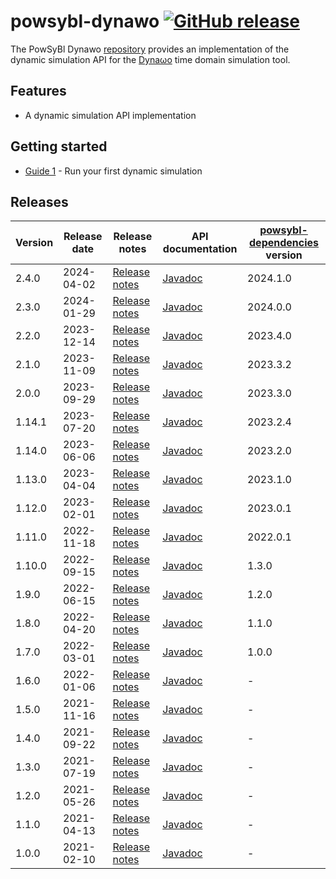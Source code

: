 # powsybl-dynawo [![GitHub release](https://img.shields.io/github/release/powsybl/powsybl-dynawo.svg?sort=semver)](https://github.com/powsybl/powsybl-dynawo/releases/)
The PowSyBl Dynawo [repository](https://github.com/powsybl/powsybl-dynawo) provides an implementation of the dynamic simulation API for the [Dyna&omega;o](https://dynawo.github.io/) time domain simulation tool.  

## Features

- A dynamic simulation API implementation

## Getting started

- [Guide 1]() - Run your first dynamic simulation

## Releases

| Version | Release date | Release notes                                                                   | API documentation                                                              | [powsybl-dependencies](https://github.com/powsybl/powsybl-dependencies) version |
|---------|--------------|---------------------------------------------------------------------------------|--------------------------------------------------------------------------------|---------------------------------------------------------------------------------|
| 2.4.0   | 2024-04-02   | [Release notes](https://github.com/powsybl/powsybl-dynawo/releases/tag/v2.4.0)  | [Javadoc](https://javadoc.io/doc/com.powsybl/powsybl-dynawo/2.4.0/index.html)  | 2024.1.0                                                                        |
| 2.3.0   | 2024-01-29   | [Release notes](https://github.com/powsybl/powsybl-dynawo/releases/tag/v2.3.0)  | [Javadoc](https://javadoc.io/doc/com.powsybl/powsybl-dynawo/2.3.0/index.html)  | 2024.0.0                                                                        |
| 2.2.0   | 2023-12-14   | [Release notes](https://github.com/powsybl/powsybl-dynawo/releases/tag/v2.2.0)  | [Javadoc](https://javadoc.io/doc/com.powsybl/powsybl-dynawo/2.2.0/index.html)  | 2023.4.0                                                                        |
| 2.1.0   | 2023-11-09   | [Release notes](https://github.com/powsybl/powsybl-dynawo/releases/tag/v2.1.0)  | [Javadoc](https://javadoc.io/doc/com.powsybl/powsybl-dynawo/2.1.0/index.html)  | 2023.3.2                                                                        |
| 2.0.0   | 2023-09-29   | [Release notes](https://github.com/powsybl/powsybl-dynawo/releases/tag/v2.0.0)  | [Javadoc](https://javadoc.io/doc/com.powsybl/powsybl-dynawo/2.0.0/index.html)  | 2023.3.0                                                                        |
| 1.14.1  | 2023-07-20   | [Release notes](https://github.com/powsybl/powsybl-dynawo/releases/tag/v1.14.1) | [Javadoc](https://javadoc.io/doc/com.powsybl/powsybl-dynawo/1.14.1/index.html) | 2023.2.4                                                                        |
| 1.14.0  | 2023-06-06   | [Release notes](https://github.com/powsybl/powsybl-dynawo/releases/tag/v1.14.0) | [Javadoc](https://javadoc.io/doc/com.powsybl/powsybl-dynawo/1.14.0/index.html) | 2023.2.0                                                                        |
| 1.13.0  | 2023-04-04   | [Release notes](https://github.com/powsybl/powsybl-dynawo/releases/tag/v1.13.0) | [Javadoc](https://javadoc.io/doc/com.powsybl/powsybl-dynawo/1.13.0/index.html) | 2023.1.0                                                                        |
| 1.12.0  | 2023-02-01   | [Release notes](https://github.com/powsybl/powsybl-dynawo/releases/tag/v1.12.0) | [Javadoc](https://javadoc.io/doc/com.powsybl/powsybl-dynawo/1.12.0/index.html) | 2023.0.1                                                                        |
| 1.11.0  | 2022-11-18   | [Release notes](https://github.com/powsybl/powsybl-dynawo/releases/tag/v1.11.0) | [Javadoc](https://javadoc.io/doc/com.powsybl/powsybl-dynawo/1.11.0/index.html) | 2022.0.1                                                                        |
| 1.10.0  | 2022-09-15   | [Release notes](https://github.com/powsybl/powsybl-dynawo/releases/tag/v1.10.0) | [Javadoc](https://javadoc.io/doc/com.powsybl/powsybl-dynawo/1.10.0/index.html) | 1.3.0                                                                           |
| 1.9.0   | 2022-06-15   | [Release notes](https://github.com/powsybl/powsybl-dynawo/releases/tag/v1.9.0)  | [Javadoc](https://javadoc.io/doc/com.powsybl/powsybl-dynawo/1.9.0/index.html)  | 1.2.0                                                                           |
| 1.8.0   | 2022-04-20   | [Release notes](https://github.com/powsybl/powsybl-dynawo/releases/tag/v1.8.0)  | [Javadoc](https://javadoc.io/doc/com.powsybl/powsybl-dynawo/1.8.0/index.html)  | 1.1.0                                                                           |
| 1.7.0   | 2022-03-01   | [Release notes](https://github.com/powsybl/powsybl-dynawo/releases/tag/v1.7.0)  | [Javadoc](https://javadoc.io/doc/com.powsybl/powsybl-dynawo/1.7.0/index.html)  | 1.0.0                                                                           |
| 1.6.0   | 2022-01-06   | [Release notes](https://github.com/powsybl/powsybl-dynawo/releases/tag/v1.6.0)  | [Javadoc](https://javadoc.io/doc/com.powsybl/powsybl-dynawo/1.6.0/index.html)  | -                                                                               |
| 1.5.0   | 2021-11-16   | [Release notes](https://github.com/powsybl/powsybl-dynawo/releases/tag/v1.5.0)  | [Javadoc](https://javadoc.io/doc/com.powsybl/powsybl-dynawo/1.5.0/index.html)  | -                                                                               |
| 1.4.0   | 2021-09-22   | [Release notes](https://github.com/powsybl/powsybl-dynawo/releases/tag/v1.4.0)  | [Javadoc](https://javadoc.io/doc/com.powsybl/powsybl-dynawo/1.4.0/index.html)  | -                                                                               |
| 1.3.0   | 2021-07-19   | [Release notes](https://github.com/powsybl/powsybl-dynawo/releases/tag/v1.3.0)  | [Javadoc](https://javadoc.io/doc/com.powsybl/powsybl-dynawo/1.3.0/index.html)  | -                                                                               |
| 1.2.0   | 2021-05-26   | [Release notes](https://github.com/powsybl/powsybl-dynawo/releases/tag/v1.2.0)  | [Javadoc](https://javadoc.io/doc/com.powsybl/powsybl-dynawo/1.2.0/index.html)  | -                                                                               |
| 1.1.0   | 2021-04-13   | [Release notes](https://github.com/powsybl/powsybl-dynawo/releases/tag/v1.1.0)  | [Javadoc](https://javadoc.io/doc/com.powsybl/powsybl-dynawo/1.1.0/index.html)  | -                                                                               |
| 1.0.0   | 2021-02-10   | [Release notes](https://github.com/powsybl/powsybl-dynawo/releases/tag/v1.0.0)  | [Javadoc](https://javadoc.io/doc/com.powsybl/powsybl-dynawo/1.0.0/index.html)  | -                                                                               |
